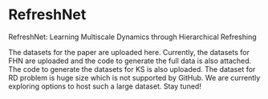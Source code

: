 # RefreshNet
RefreshNet: Learning Multiscale Dynamics through Hierarchical Refreshing


The datasets for the paper are uploaded here.
Currently, the datasets for FHN are uploaded and the code to generate the full data is also attached.
The code to generate the datasets for KS is also uploaded.
The dataset for RD problem is huge size which is not supported by GitHub. We are currently exploring options to host such a large dataset. Stay tuned!

